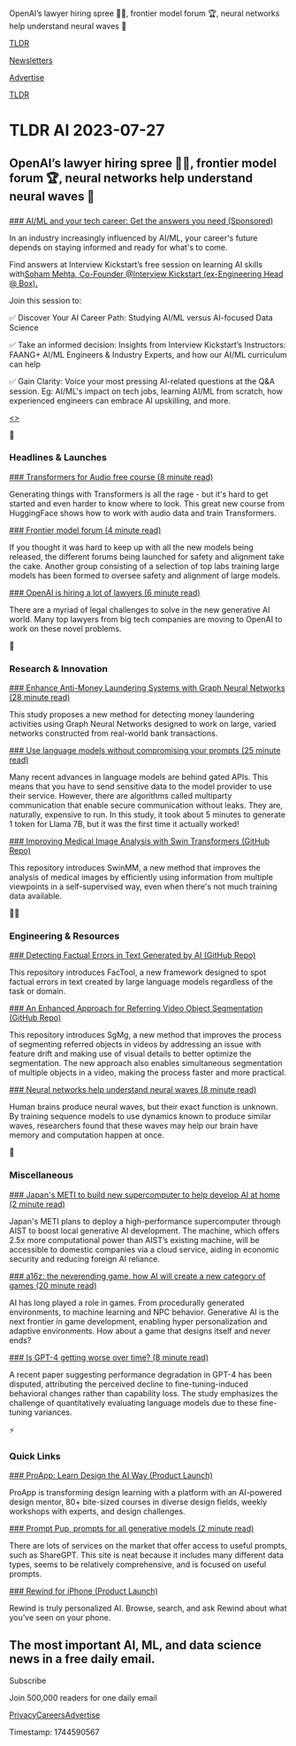 OpenAI’s lawyer hiring spree 🧑‍⚖️, frontier model forum 🏆, neural networks help understand neural waves 🧠

[TLDR](/)

[Newsletters](/newsletters)

[Advertise](https://advertise.tldr.tech/)

[TLDR](/)

# TLDR AI 2023-07-27

## OpenAI’s lawyer hiring spree 🧑‍⚖️, frontier model forum 🏆, neural networks help understand neural waves 🧠

### 

[### AI/ML and your tech career: Get the answers you need (Sponsored)](https://learn.interviewkickstart.com/course/become-a-machine-learning-engineer-in-12-months-v4?utm_source=tldr&amp;utm_campaign=tldr_mlswitchup_soham2)

In an industry increasingly influenced by AI/ML, your career's future depends on staying informed and ready for what's to come.

Find answers at Interview Kickstart’s free session on learning AI skills with[Soham Mehta, Co-Founder @Interview Kickstart (ex-Engineering Head @ Box).](https://learn.interviewkickstart.com/course/become-a-machine-learning-engineer-in-12-months-v4?utm_source=tldr&utm_campaign=tldr_mlswitchup_soham2)

Join this session to:

✅ Discover Your AI Career Path: Studying AI/ML versus AI-focused Data Science

✅ Take an informed decision: Insights from Interview Kickstart’s Instructors: FAANG+ AI/ML Engineers & Industry Experts, and how our AI/ML curriculum can help

✅ Gain Clarity: Voice your most pressing AI-related questions at the Q&A session. Eg: AI/ML's impact on tech jobs, learning AI/ML from scratch, how experienced engineers can embrace AI upskilling, and more.

[<<Register for Free Session>>](https://learn.interviewkickstart.com/course/become-a-machine-learning-engineer-in-12-months-v4?utm_source=tldr&utm_campaign=tldr_mlswitchup_soham2)

🚀

### Headlines & Launches

[### Transformers for Audio free course (8 minute read)](https://huggingface.co/learn/audio-course/chapter0/introduction?utm_sourfe=tldrai)

Generating things with Transformers is all the rage - but it's hard to get started and even harder to know where to look. This great new course from HuggingFace shows how to work with audio data and train Transformers.

[### Frontier model forum (4 minute read)](https://blog.google/outreach-initiatives/public-policy/google-microsoft-openai-anthropic-frontier-model-forum/?utm_source=tldrai)

If you thought it was hard to keep up with all the new models being released, the different forums being launched for safety and alignment take the cake. Another group consisting of a selection of top labs training large models has been formed to oversee safety and alignment of large models.

[### OpenAI is hiring a lot of lawyers (6 minute read)](https://www.law.com/corpcounsel/2023/07/19/openais-lawyer-hiring-spree-drawing-from-tech-elite/?slreturn=20230626183254&amp;utm_source=tldrai)

There are a myriad of legal challenges to solve in the new generative AI world. Many top lawyers from big tech companies are moving to OpenAI to work on these novel problems.

🧠

### Research & Innovation

[### Enhance Anti-Money Laundering Systems with Graph Neural Networks (28 minute read)](https://arxiv.org/abs/2307.13499v1?utm_source=tldrai)

This study proposes a new method for detecting money laundering activities using Graph Neural Networks designed to work on large, varied networks constructed from real-world bank transactions.

[### Use language models without compromising your prompts (25 minute read)](https://huggingface.co/papers/2307.12533?utm_source=tldrai)

Many recent advances in language models are behind gated APIs. This means that you have to send sensitive data to the model provider to use their service. However, there are algorithms called multiparty communication that enable secure communication without leaks. They are, naturally, expensive to run. In this study, it took about 5 minutes to generate 1 token for Llama 7B, but it was the first time it actually worked!

[### Improving Medical Image Analysis with Swin Transformers (GitHub Repo)](https://github.com/ucsc-vlaa/swinmm?utm_source=tldrai)

This repository introduces SwinMM, a new method that improves the analysis of medical images by efficiently using information from multiple viewpoints in a self-supervised way, even when there's not much training data available.

👨‍💻

### Engineering & Resources

[### Detecting Factual Errors in Text Generated by AI (GitHub Repo)](https://github.com/gair-nlp/factool?utm_source=tldrai)

This repository introduces FacTool, a new framework designed to spot factual errors in text created by large language models regardless of the task or domain.

[### An Enhanced Approach for Referring Video Object Segmentation (GitHub Repo)](https://github.com/bo-miao/sgmg?utm_source=tldrai)

This repository introduces SgMg, a new method that improves the process of segmenting referred objects in videos by addressing an issue with feature drift and making use of visual details to better optimize the segmentation. The new approach also enables simultaneous segmentation of multiple objects in a video, making the process faster and more practical.

[### Neural networks help understand neural waves (8 minute read)](https://github.com/akandykeller/NeuralWaveMachines?utm_source=tldrai)

Human brains produce neural waves, but their exact function is unknown. By training sequence models to use dynamics known to produce similar waves, researchers found that these waves may help our brain have memory and computation happen at once.

🎁

### Miscellaneous

[### Japan's METI to build new supercomputer to help develop AI at home (2 minute read)](https://asia.nikkei.com/Business/Technology/Japan-s-METI-to-build-new-supercomputer-to-help-develop-AI-at-home?utm_source=tldrai)

Japan's METI plans to deploy a high-performance supercomputer through AIST to boost local generative AI development. The machine, which offers 2.5x more computational power than AIST’s existing machine, will be accessible to domestic companies via a cloud service, aiding in economic security and reducing foreign AI reliance.

[### a16z: the neverending game, how AI will create a new category of games (20 minute read)](https://a16z.com/2023/07/19/the-neverending-game-how-ai-will-create-a-new-category-of-games/?utm_source=tldrai)

AI has long played a role in games. From procedurally generated environments, to machine learning and NPC behavior. Generative AI is the next frontier in game development, enabling hyper personalization and adaptive environments. How about a game that designs itself and never ends?

[### Is GPT-4 getting worse over time? (8 minute read)](https://www.aisnakeoil.com/p/is-gpt-4-getting-worse-over-time?utm_source=tldrai)

A recent paper suggesting performance degradation in GPT-4 has been disputed, attributing the perceived decline to fine-tuning-induced behavioral changes rather than capability loss. The study emphasizes the challenge of quantitatively evaluating language models due to these fine-tuning variances.

⚡️

### Quick Links

[### ProApp: Learn Design the AI Way (Product Launch)](https://www.producthunt.com/posts/proapp-learn-design-the-ai-way?utm_source=tldrai)

ProApp is transforming design learning with a platform with an AI-powered design mentor, 80+ bite-sized courses in diverse design fields, weekly workshops with experts, and design challenges.

[### Prompt Pup, prompts for all generative models (2 minute read)](https://www.promptpup.net/?utm_source=tldrai)

There are lots of services on the market that offer access to useful prompts, such as ShareGPT. This site is neat because it includes many different data types, seems to be relatively comprehensive, and is focused on useful prompts.

[### Rewind for iPhone (Product Launch)](https://www.producthunt.com/posts/rewind-for-iphone?utm_source=tldrai)

Rewind is truly personalized AI. Browse, search, and ask Rewind about what you’ve seen on your phone.

## The most important AI, ML, and data science news in a free daily email.

Subscribe

Join 500,000 readers for one daily email

[Privacy](/privacy)[Careers](https://jobs.ashbyhq.com/tldr.tech)[Advertise](/ai/advertise)

Timestamp: 1744590567